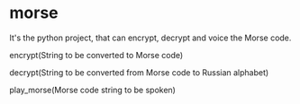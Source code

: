 # morse
It's the python project, that can encrypt, decrypt and voice the Morse code.

encrypt(String to be converted to Morse code)

decrypt(String to be converted from Morse code to Russian alphabet)

play_morse(Morse code string to be spoken)
